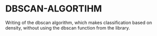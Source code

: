 # DBSCAN-ALGORTIHM
Writing of the dbscan algorithm, which makes classification based on density, without using the dbscan function from the library.
